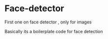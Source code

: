 # Face-detector
First one on face detector , only for images

Basically its a boilerplate code for face detection

